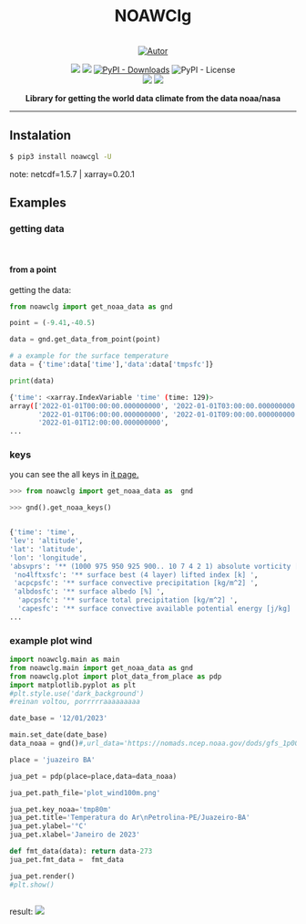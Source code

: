 
<h1 align='center'>NOAWClg</h1>
<p align='center'>

<br/>
<a href="https://github.com/perseu912"><img title="Autor" src="https://img.shields.io/badge/Autor-reinan_br-blue.svg?style=for-the-badge&logo=github"></a>
<!-- <br/>
<a href='http://dgp.cnpq.br/dgp/espelhogrupo/0180330616769073'><img src='https://shields.io/badge/cnpq-grupo_de_fisica_computacional_ifsertao--pe-blueviolet?logo=appveyor&style=for-the-badge'></a> -->

<p align='center'>
<!-- github dados --
<!-- sites de pacotes -->
<a href='https://pypi.org/project/noaawc/'><img src='https://img.shields.io/pypi/v/noawclg'></a>
<a href='#'><img src='https://img.shields.io/pypi/wheel/noawclg'></a>
<a href='#'><img alt="PyPI - Downloads" src="https://img.shields.io/pypi/dm/noawclg"></a>
<img alt="PyPI - License" src="https://img.shields.io/pypi/l/noawclg">
<br/>
<!-- outros premios e analises -->
<!-- <a href='#'><img alt="CodeFactor Grade" src="https://img.shields.io/codefactor/grade/github/perseu912/noawclg?logo=codefactor">
</a> -->
<!-- redes sociais -->
<a href='https://instagram.com/gpftc_ifsertao/'><img src='https://shields.io/badge/insta-gpftc_ifsertao-darkviolet?logo=instagram&style=flat'></a>
<a href='https://discord.gg/pFZP86gvEm'><img src='https://img.shields.io/discord/856582838467952680.svg?label=discord&logo=discord'></a>

</p>
</p>
<p align='center'> <b>Library for getting  the world data climate from the data noaa/nasa</b></p>
<hr/>

## Instalation

```sh
$ pip3 install noawcgl -U
```
note: netcdf=1.5.7 | xarray=0.20.1
## Examples
### getting data
<br>

#### from a point
getting the data:
```py
from noawclg import get_noaa_data as gnd

point = (-9.41,-40.5)

data = gnd.get_data_from_point(point)

# a example for the surface temperature
data = {'time':data['time'],'data':data['tmpsfc']}

print(data)
```

```sh
{'time': <xarray.IndexVariable 'time' (time: 129)>
array(['2022-01-01T00:00:00.000000000', '2022-01-01T03:00:00.000000000',
       '2022-01-01T06:00:00.000000000', '2022-01-01T09:00:00.000000000',
       '2022-01-01T12:00:00.000000000', 
...
```

### keys
you can see the all keys in <a href='https://github.com/reinanbr/noawclg/blob/main/key.log'>it page.</a> 
```py
>>> from noawclg import get_noaa_data as  gnd

>>> gnd().get_noaa_keys()


{'time': 'time', 
'lev': 'altitude', 
'lat': 'latitude', 
'lon': 'longitude', 
'absvprs': '** (1000 975 950 925 900.. 10 7 4 2 1) absolute vorticity [1/s] ',
 'no4lftxsfc': '** surface best (4 layer) lifted index [k] ', 
 'acpcpsfc': '** surface convective precipitation [kg/m^2] ', 
 'albdosfc': '** surface albedo [%] ',
  'apcpsfc': '** surface total precipitation [kg/m^2] ', 
  'capesfc': '** surface convective available potential energy [j/kg] ', 
...
```

### example plot wind
```py
import noawclg.main as main
from noawclg.main import get_noaa_data as gnd
from noawclg.plot import plot_data_from_place as pdp
import matplotlib.pyplot as plt
#plt.style.use('dark_background')
#reinan voltou, porrrrraaaaaaaaa

date_base = '12/01/2023'

main.set_date(date_base)
data_noaa = gnd()#,url_data='https://nomads.ncep.noaa.gov/dods/gfs_1p00/gfs20220108/gfs_1p00_00z')

place = 'juazeiro BA'

jua_pet = pdp(place=place,data=data_noaa)

jua_pet.path_file='plot_wind100m.png'

jua_pet.key_noaa='tmp80m'
jua_pet.title='Temperatura do Ar\nPetrolina-PE/Juazeiro-BA'
jua_pet.ylabel='°C'
jua_pet.xlabel='Janeiro de 2023'

def fmt_data(data): return data-273
jua_pet.fmt_data =  fmt_data

jua_pet.render()
#plt.show()



```
result:
<img src='https://raw.githubusercontent.com/reinanbr/noawclg/main/plot_wind100m.png'/>



<!-- the truest Reinan 13/01/23 01:58 :siga a rotina criada -->